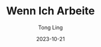 ---
author: "Tong Ling"
title: "Wenn Ich Arbeite"
date: "2023-10-21"
description: ""
tags: []
categories: []
series: []
aliases: []
ShowToc: false
TocOpen: false
---